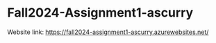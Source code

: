 # Fall2024-Assignment1-ascurry
Website link: https://fall2024-assignment1-ascurry.azurewebsites.net/

